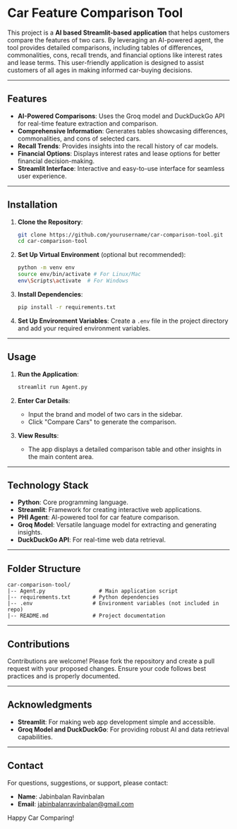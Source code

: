 # Car Feature Comparison Tool

This project is a **AI based Streamlit-based application** that helps customers compare the features of two cars. By leveraging an AI-powered agent, the tool provides detailed comparisons, including tables of differences, commonalities, cons, recall trends, and financial options like interest rates and lease terms. This user-friendly application is designed to assist customers of all ages in making informed car-buying decisions.

---

## Features

- **AI-Powered Comparisons**: Uses the Groq model and DuckDuckGo API for real-time feature extraction and comparison.
- **Comprehensive Information**: Generates tables showcasing differences, commonalities, and cons of selected cars.
- **Recall Trends**: Provides insights into the recall history of car models.
- **Financial Options**: Displays interest rates and lease options for better financial decision-making.
- **Streamlit Interface**: Interactive and easy-to-use interface for seamless user experience.

---

## Installation

1. **Clone the Repository**:
   ```bash
   git clone https://github.com/yourusername/car-comparison-tool.git
   cd car-comparison-tool
   ```

2. **Set Up Virtual Environment** (optional but recommended):
   ```bash
   python -m venv env
   source env/bin/activate # For Linux/Mac
   env\Scripts\activate  # For Windows
   ```

3. **Install Dependencies**:
   ```bash
   pip install -r requirements.txt
   ```

4. **Set Up Environment Variables**:
   Create a `.env` file in the project directory and add your required environment variables.

---

## Usage

1. **Run the Application**:
   ```bash
   streamlit run Agent.py
   ```

2. **Enter Car Details**:
   - Input the brand and model of two cars in the sidebar.
   - Click "Compare Cars" to generate the comparison.

3. **View Results**:
   - The app displays a detailed comparison table and other insights in the main content area.

---

## Technology Stack

- **Python**: Core programming language.
- **Streamlit**: Framework for creating interactive web applications.
- **PHI Agent**: AI-powered tool for car feature comparison.
- **Groq Model**: Versatile language model for extracting and generating insights.
- **DuckDuckGo API**: For real-time web data retrieval.

---

## Folder Structure

```
car-comparison-tool/
|-- Agent.py                 # Main application script
|-- requirements.txt       # Python dependencies
|-- .env                   # Environment variables (not included in repo)
|-- README.md              # Project documentation
```

---

## Contributions

Contributions are welcome! Please fork the repository and create a pull request with your proposed changes. Ensure your code follows best practices and is properly documented.

---


## Acknowledgments

- **Streamlit**: For making web app development simple and accessible.
- **Groq Model and DuckDuckGo**: For providing robust AI and data retrieval capabilities.
---

## Contact

For questions, suggestions, or support, please contact:
- **Name**: Jabinbalan Ravinbalan
- **Email**: jabinbalanravinbalan@gmail.com

Happy Car Comparing!


